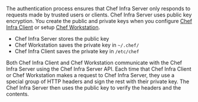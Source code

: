 
The authentication process ensures that Chef Infra Server only responds to requests made by trusted users or clients. Chef Infra Server uses public key encryption. You create the public and private keys when you configure [Chef Infra Client](https://docs.chef.io/config_rb_client/) or setup [Chef Workstation](https://docs.chef.io/workstation/getting_started/#setup-chef-credentials).

* Chef Infra Server stores the public key
* Chef Workstation saves the private key in `~/.chef/`
* Chef Infra Client saves the private key in `/etc/chef`

Both Chef Infra Client and Chef Workstation communicate with the Chef Infra Server using the Chef Infra Server API. Each time that Chef Infra Client or Chef Workstation makes a request to Chef Infra Server, they use a special group of HTTP headers and sign the rest with their private key. The Chef Infra Server then uses the public key to verify the headers and the contents.
